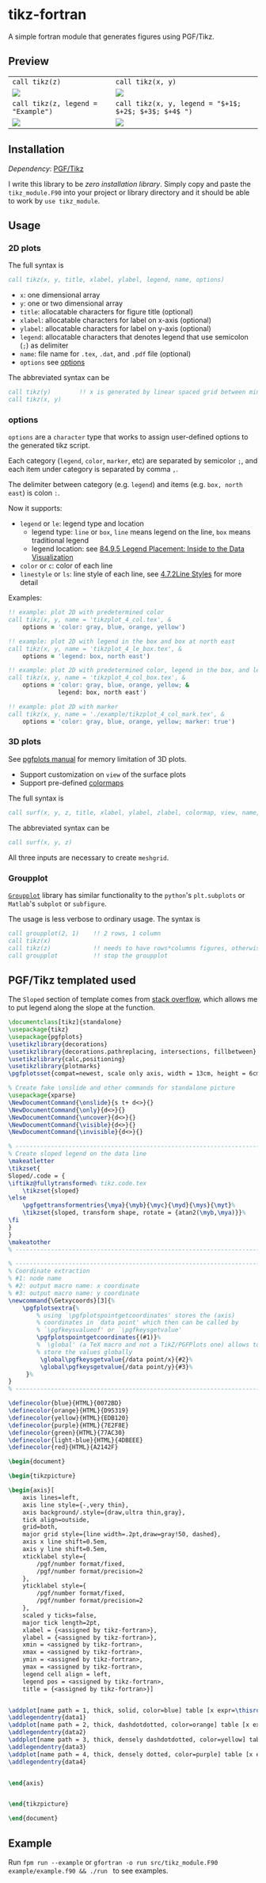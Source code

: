 # tikz-fortran

A simple fortran module that generates figures using PGF/Tikz.

## Preview

|                                 |                                            |
| ---                             | ---                                        |
| `call tikz(z)`                  | `call tikz(x, y)` |
| ![](./assets/tikzplot0.png)     | ![](./assets/tikzplot_4.png)               |
| `call tikz(z, legend = "Example")` | `call tikz(x, y, legend = "$+1$; $+2$; $+3$; $+4$ ")`|
| ![](./assets/tikzplot_1_le.png) | ![](./assets/tikzplot_4_le.png)            |

## Installation

*Dependency*: [PGF/Tikz](https://www.ctan.org/tex-archive/graphics/pgf/)

I write this library to be *zero installation library*.
Simply copy and paste the `tikz_module.F90` into your project or library directory and it should be able to work by `use tikz_module`.

## Usage

### 2D plots

The full syntax is

```fortran
call tikz(x, y, title, xlabel, ylabel, legend, name, options)
```

- `x`: one dimensional array
- `y`: one or two dimensional array
- `title`: allocatable characters for figure title (optional)
- `xlabel`: allocatable characters for label on x-axis (optional)
- `ylabel`: allocatable characters for label on y-axis (optional)
- `legend`: allocatable characters that denotes legend that use semicolon (`;`) as delimiter
- `name`: file name for `.tex`, `.dat`, and `.pdf` file (optional)
- `options` see [options](#options)

The abbreviated syntax can be

```fortran
call tikz(y)        !! x is generated by linear spaced grid between minimum and maximum of y
call tikz(x, y)
```

### options

`options` are a `character` type that works to assign user-defined options to the generated tikz script.

Each category (`legend`, `color`, `marker`, etc) are separated by semicolor `;`, and each item under category is separated by comma `,`.

The delimiter between category (e.g. `legend`) and items (e.g. `box, north east`) is colon `:`.

Now it supports:

- `legend` or `le`: legend type and location
    - legend type: `line` or `box`, `line` means legend on the line, `box` means traditional legend
    - legend location: see [84.9.5 Legend Placement: Inside to the Data Visualization](https://tikz.dev/dv-stylesheets#sec-84.9.5)
- `color` or `c`: color of each line
- `linestyle` or `ls`: line style of each line, see [4.7.2Line Styles](https://tikz.dev/pgfplots/reference-markers#sec-4.7.2) for more detail

Examples:

```fortran
!! example: plot 2D with predetermined color
call tikz(x, y, name = 'tikzplot_4_col.tex', &
    options = 'color: gray, blue, orange, yellow')

!! example: plot 2D with legend in the box and box at north east
call tikz(x, y, name = 'tikzplot_4_le_box.tex', &
    options = 'legend: box, north east')

!! example: plot 2D with predetermined color, legend in the box, and legend at north east
call tikz(x, y, name = 'tikzplot_4_col_box.tex', &
    options = 'color: gray, blue, orange, yellow; &
              legend: box, north east')

!! example: plot 2D with marker
call tikz(x, y, name = './example/tikzplot_4_col_mark.tex', &
    options = 'color: gray, blue, orange, yellow; marker: true')
```

### 3D plots

See [pgfplots manual](https://tikz.dev/pgfplots/reference-3dplots#sec-4.6.1) for memory limitation of 3D plots.

- Support customization on `view` of the surface plots
- Support pre-defined [colormaps](https://tikz.dev/pgfplots/libs-colormaps)

The full syntax is

```fortran
call surf(x, y, z, title, xlabel, ylabel, zlabel, colormap, view, name, options)
```

The abbreviated syntax can be

```fortran
call surf(x, y, z)
```
All three inputs are necessary to create `meshgrid`.

### Groupplot

[`Groupplot`](https://tikz.dev/pgfplots/libs-groupplots) library has similar functionality to the `python`'s `plt.subplots` or `Matlab`'s `subplot` or `subfigure`.

The usage is less verbose to ordinary usage. The syntax is

```fortran
call groupplot(2, 1)    !! 2 rows, 1 column
call tikz(x)
call tikz(z)            !! needs to have rows*columns figures, otherwise it won't compile
call groupplot          !! stop the groupplot
```


## PGF/Tikz templated used

The `Sloped` section of template comes from [stack overflow](https://tex.stackexchange.com/a/184242), which allows me to put legend along the slope at the function.

```tex
\documentclass[tikz]{standalone}
\usepackage{tikz}
\usepackage{pgfplots}
\usetikzlibrary{decorations}
\usetikzlibrary{decorations.pathreplacing, intersections, fillbetween}
\usetikzlibrary{calc,positioning}
\usetikzlibrary{plotmarks}
\pgfplotsset{compat=newest, scale only axis, width = 13cm, height = 6cm}

% Create fake \onslide and other commands for standalone picture
\usepackage{xparse}
\NewDocumentCommand{\onslide}{s t+ d<>}{}
\NewDocumentCommand{\only}{d<>}{}
\NewDocumentCommand{\uncover}{d<>}{}
\NewDocumentCommand{\visible}{d<>}{}
\NewDocumentCommand{\invisible}{d<>}{}

% ---------------------------------------------------------------------
% Create sloped legend on the data line
\makeatletter
\tikzset{
Sloped/.code = {
\iftikz@fullytransformed% tikz.code.tex
    \tikzset{sloped}
\else
    \pgfgettransformentries{\mya}{\myb}{\myc}{\myd}{\mys}{\myt}%
    \tikzset{sloped, transform shape, rotate = {atan2(\myb,\mya)}}%
\fi
}
}
\makeatother
% ---------------------------------------------------------------------

% ---------------------------------------------------------------------
% Coordinate extraction
% #1: node name
% #2: output macro name: x coordinate
% #3: output macro name: y coordinate
\newcommand{\Getxycoords}[3]{%
    \pgfplotsextra{%
        % using `\pgfplotspointgetcoordinates' stores the (axis)
        % coordinates in `data point' which then can be called by
        % `\pgfkeysvalueof' or `\pgfkeysgetvalue'
        \pgfplotspointgetcoordinates{(#1)}%
        % `\global' (a TeX macro and not a TikZ/PGFPlots one) allows to
        % store the values globally
         \global\pgfkeysgetvalue{/data point/x}{#2}%
         \global\pgfkeysgetvalue{/data point/y}{#3}%
     }%
}
% ---------------------------------------------------------------------

\definecolor{blue}{HTML}{0072BD}
\definecolor{orange}{HTML}{D95319}
\definecolor{yellow}{HTML}{EDB120}
\definecolor{purple}{HTML}{7E2F8E}
\definecolor{green}{HTML}{77AC30}
\definecolor{light-blue}{HTML}{4DBEEE}
\definecolor{red}{HTML}{A2142F}

\begin{document}

\begin{tikzpicture}

\begin{axis}[
    axis lines=left,
    axis line style={-,very thin},
    axis background/.style={draw,ultra thin,gray},
    tick align=outside,
    grid=both,
    major grid style={line width=.2pt,draw=gray!50, dashed},
    axis x line shift=0.5em,
    axis y line shift=0.5em,
    xticklabel style={
        /pgf/number format/fixed,
        /pgf/number format/precision=2
    },
    yticklabel style={
        /pgf/number format/fixed,
        /pgf/number format/precision=2
    },
    scaled y ticks=false,
    major tick length=2pt,
    xlabel = {<assigned by tikz-fortran>},
    ylabel = {<assigned by tikz-fortran>},
    xmin = <assigned by tikz-fortran>,
    xmax = <assigned by tikz-fortran>,
    ymin = <assigned by tikz-fortran>,
    ymax = <assigned by tikz-fortran>,
    legend cell align = left,
    legend pos = <assigned by tikz-fortran>,
    title = {<assigned by tikz-fortran>}]


\addplot[name path = 1, thick, solid, color=blue] table [x expr=\thisrowno{0}, y expr=\thisrowno{1}]{tikzplot_4_le_box.dat};
\addlegendentry{data1}
\addplot[name path = 2, thick, dashdotdotted, color=orange] table [x expr=\thisrowno{0}, y expr=\thisrowno{2}]{tikzplot_4_le_box.dat};
\addlegendentry{data2}
\addplot[name path = 3, thick, densely dashdotdotted, color=yellow] table [x expr=\thisrowno{0}, y expr=\thisrowno{3}]{tikzplot_4_le_box.dat};
\addlegendentry{data3}
\addplot[name path = 4, thick, densely dotted, color=purple] table [x expr=\thisrowno{0}, y expr=\thisrowno{4}]{tikzplot_4_le_box.dat};
\addlegendentry{data4}


\end{axis}


\end{tikzpicture}

\end{document}
```

## Example

Run `fpm run --example` or `gfortran -o run src/tikz_module.F90 example/example.f90 && ./run ` to see examples.

